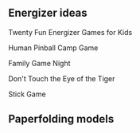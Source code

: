 ## Energizer ideas

Twenty Fun Energizer Games for Kids
[](https://www.youtube.com/watch?v=IzfDpevboyY)

Human Pinball Camp Game
[](https://www.youtube.com/watch?v=y-_iF1mDbv8)

Family Game Night
[](https://www.youtube.com/watch?v=DKbE61IaYQ4)

Don't Touch the Eye of the Tiger
[](https://www.youtube.com/watch?v=L47kRHjDQwA)

Stick Game
[](https://www.youtube.com/watch?v=O1nycryLEbE)

## Paperfolding models


